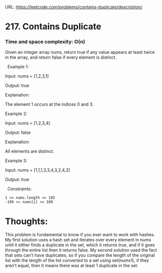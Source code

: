 URL: https://leetcode.com/problems/contains-duplicate/description/

# 217. Contains Duplicate

### Time and space complexity: O(n)

Given an integer array nums, return true if any value appears at least twice in the array, and return false if every element is distinct.

 
Example 1:

Input: nums = [1,2,3,1]

Output: true

Explanation:

The element 1 occurs at the indices 0 and 3.

Example 2:

Input: nums = [1,2,3,4]

Output: false

Explanation:

All elements are distinct.

Example 3:

Input: nums = [1,1,1,3,3,4,3,2,4,2]

Output: true

 
Constraints:

	1 <= nums.length <= 105
	-109 <= nums[i] <= 109

# Thoughts:
This problem is fundamental to know if you ever want to work with hashes. My first solution uses a hash set and iterates over every element in nums until
it either finds a duplicate in the set, which it returns true, and if it goes through the entire list then it returns false. My second solution used the 
fact that sets can't have duplicates, so if you compare the length of the original list with the length of the list converted to a set using set(nums1), 
if they aren't equal, then it means there was at least 1 duplicate in the set.
